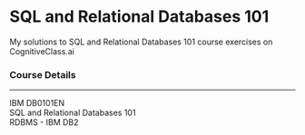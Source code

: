 # SQL and Relational Databases 101
My solutions to SQL and Relational Databases 101 course exercises on CognitiveClass.ai  
### Course Details
---
IBM DB0101EN   
SQL and Relational Databases 101     
RDBMS - IBM DB2    
